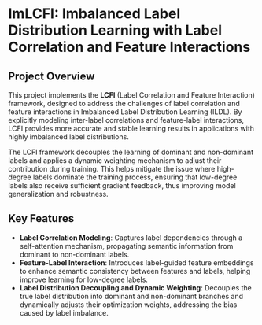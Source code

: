 # ImLCFI: Imbalanced Label Distribution Learning with Label Correlation and Feature Interactions

## Project Overview
This project implements the **LCFI** (Label Correlation and Feature Interaction) framework, designed to address the challenges of label correlation and feature interactions in Imbalanced Label Distribution Learning (ILDL). By explicitly modeling inter-label correlations and feature-label interactions, LCFI provides more accurate and stable learning results in applications with highly imbalanced label distributions.

The LCFI framework decouples the learning of dominant and non-dominant labels and applies a dynamic weighting mechanism to adjust their contribution during training. This helps mitigate the issue where high-degree labels dominate the training process, ensuring that low-degree labels also receive sufficient gradient feedback, thus improving model generalization and robustness.

## Key Features
- **Label Correlation Modeling**: Captures label dependencies through a self-attention mechanism, propagating semantic information from dominant to non-dominant labels.
- **Feature-Label Interaction**: Introduces label-guided feature embeddings to enhance semantic consistency between features and labels, helping improve learning for low-degree labels.
- **Label Distribution Decoupling and Dynamic Weighting**: Decouples the true label distribution into dominant and non-dominant branches and dynamically adjusts their optimization weights, addressing the bias caused by label imbalance.



